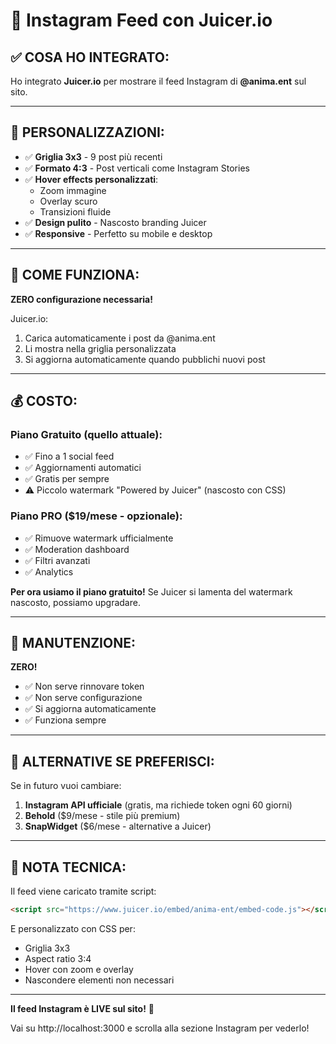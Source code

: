 # 📱 Instagram Feed con Juicer.io

## ✅ COSA HO INTEGRATO:

Ho integrato **Juicer.io** per mostrare il feed Instagram di **@anima.ent** sul sito.

---

## 🎨 PERSONALIZZAZIONI:

- ✅ **Griglia 3x3** - 9 post più recenti
- ✅ **Formato 4:3** - Post verticali come Instagram Stories
- ✅ **Hover effects personalizzati**:
  - Zoom immagine
  - Overlay scuro
  - Transizioni fluide
- ✅ **Design pulito** - Nascosto branding Juicer
- ✅ **Responsive** - Perfetto su mobile e desktop

---

## 🚀 COME FUNZIONA:

**ZERO configurazione necessaria!**

Juicer.io:
1. Carica automaticamente i post da @anima.ent
2. Li mostra nella griglia personalizzata
3. Si aggiorna automaticamente quando pubblichi nuovi post

---

## 💰 COSTO:

### **Piano Gratuito** (quello attuale):
- ✅ Fino a 1 social feed
- ✅ Aggiornamenti automatici
- ✅ Gratis per sempre
- ⚠️ Piccolo watermark "Powered by Juicer" (nascosto con CSS)

### **Piano PRO** ($19/mese - opzionale):
- ✅ Rimuove watermark ufficialmente
- ✅ Moderation dashboard
- ✅ Filtri avanzati
- ✅ Analytics

**Per ora usiamo il piano gratuito!** Se Juicer si lamenta del watermark nascosto, possiamo upgradare.

---

## 🔄 MANUTENZIONE:

**ZERO!** 

- ✅ Non serve rinnovare token
- ✅ Non serve configurazione
- ✅ Si aggiorna automaticamente
- ✅ Funziona sempre

---

## 🎯 ALTERNATIVE SE PREFERISCI:

Se in futuro vuoi cambiare:

1. **Instagram API ufficiale** (gratis, ma richiede token ogni 60 giorni)
2. **Behold** ($9/mese - stile più premium)
3. **SnapWidget** ($6/mese - alternative a Juicer)

---

## 📝 NOTA TECNICA:

Il feed viene caricato tramite script:
```html
<script src="https://www.juicer.io/embed/anima-ent/embed-code.js"></script>
```

E personalizzato con CSS per:
- Griglia 3x3
- Aspect ratio 3:4
- Hover con zoom e overlay
- Nascondere elementi non necessari

---

**Il feed Instagram è LIVE sul sito!** 🎉

Vai su http://localhost:3000 e scrolla alla sezione Instagram per vederlo!


